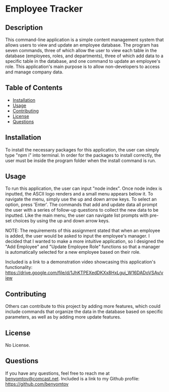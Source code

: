 # Employee Tracker
  

  ## Description
  
  This command-line application is a simple content management system that allows users to view and update an employee database. The program has seven commands, three of which allow the user to view each table in the database (employees, roles, and departments), three of which add data to a specific table in the database, and one command to update an employee's role. This application's main purpose is to allow non-developers to access and manage company data.
  
  ## Table of Contents
  
  - [Installation](#installation)
  - [Usage](#usage)
  - [Contributing](#contributing)
  - [License](#license)
  - [Questions](#questions)
  
  ## Installation
  
  To install the necessary packages for this application, the user can simply type "npm i" into terminal. In order for the packages to install correctly, the user must be inside the program folder when the install command is run.
  
  ## Usage
  
  To run this application, the user can input "node index". Once node index is inputted, the ASCII logo renders and a small menu appears below it. To navigate the menu, simply use the up and down arrow keys. To select an option, press 'Enter'. The commands that add and update data all prompt the user with a series of follow-up questions to collect the new data to be inputted. Like the main menu, the user can navigate list prompts with pre-set choices by using the up and down arrow keys. 

  NOTE: The requirements of this assignment stated that when an employee is added, the user would be asked to input the employee's manager. I decided that I wanted to make a more intuitive application, so I designed the "Add Employee" and "Update Employee Role" functions so that a manager is automatically selected for a new employee based on their role.
  
  Included is a link to a demonstration video showcasing this application's functionality: https://drive.google.com/file/d/1JhKTPEXedDKXx8HxLguj_W16DADoVSAv/view

  ## Contributing
  
  Others can contribute to this project by adding more features, which could include commands that organize the data in the database based on specific parameters, as well as by adding more update features.

  ## License
  
  No License.
  
  ## Questions
  
  If you have any questions, feel free to reach me at benyomtov@comcast.net. 
  Included is a link to my Github profile: https://github.com/benyomtov
